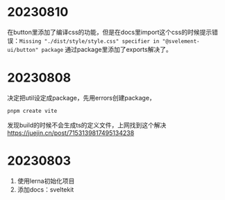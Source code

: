 # 20230810
在button里添加了编译css的功能，但是在docs里import这个css的时候提示错误：`Missing "./dist/style/style.css" specifier in "@svelement-ui/button" package`
通过package里添加了exports解决了。


# 20230808
决定把util设定成package，先用errors创建package，
```bash
pnpm create vite
```
发现build的时候不会生成ts的定义文件，上网找到这个解决
https://juejin.cn/post/7153139817495134238


# 20230803
1. 使用lerna初始化项目
2. 添加docs：sveltekit